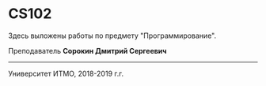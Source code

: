 # CS102
Здесь выложены работы по предмету "Программирование".

Преподаватель **Сорокин Дмитрий Сергеевич**

---
Университет ИТМО, 2018-2019 г.г.
